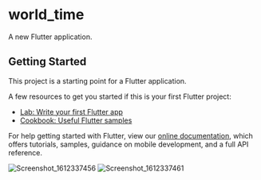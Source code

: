 # world_time

A new Flutter application.

## Getting Started

This project is a starting point for a Flutter application.

A few resources to get you started if this is your first Flutter project:

- [Lab: Write your first Flutter app](https://flutter.dev/docs/get-started/codelab)
- [Cookbook: Useful Flutter samples](https://flutter.dev/docs/cookbook)

For help getting started with Flutter, view our
[online documentation](https://flutter.dev/docs), which offers tutorials,
samples, guidance on mobile development, and a full API reference.


![Screenshot_1612337456](https://user-images.githubusercontent.com/72738545/106713082-bdd5fd00-661b-11eb-990d-3e850edd7fb6.png)
![Screenshot_1612337461](https://user-images.githubusercontent.com/72738545/106713093-c29ab100-661b-11eb-98bf-30329b149bff.png)
